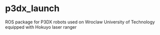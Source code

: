 p3dx_launch
===========

ROS package for P3DX robots used on Wroclaw University of Technology
equipped with Hokuyo laser ranger
